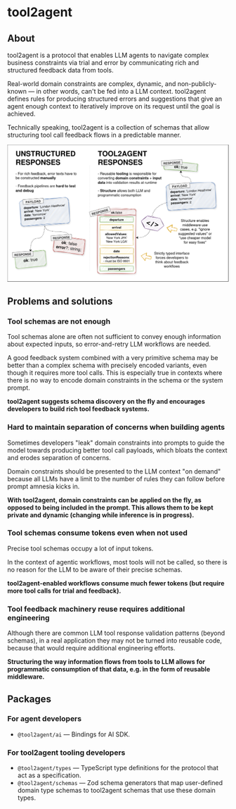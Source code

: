 # tool2agent

## About

tool2agent is a protocol that enables LLM agents to navigate complex business constraints via trial and error by communicating rich and structured feedback data from tools.

Real-world domain constraints are complex, dynamic, and non-publicly-known — in other words, can't be fed into a LLM context. tool2agent defines rules for producing structured errors and suggestions that give an agent enough context to iteratively improve on its request until the goal is achieved.

Technically speaking, tool2agent is a collection of schemas that allow structuring tool call feedback flows in a predictable manner.

![LLM](https://raw.githubusercontent.com/promptware/tool2agent/master/img/slide-1.png)

## Problems and solutions

### Tool schemas are not enough

Tool schemas alone are often not sufficient to convey enough information about expected inputs, so error-and-retry LLM workflows are needed.

A good feedback system combined with a very primitive schema may be better than a complex schema with precisely encoded variants, even though it requires more tool calls. This is especially true in contexts where there is no way to encode domain constraints in the schema or the system prompt.

**tool2agent suggests schema discovery on the fly and encourages developers to build rich tool feedback systems.**

### Hard to maintain separation of concerns when building agents

Sometimes developers "leak" domain constraints into prompts to guide the model towards producing better tool call payloads, which bloats the context and erodes separation of concerns.

Domain constraints should be presented to the LLM context "on demand" because all LLMs have a limit to the number of rules they can follow before prompt amnesia kicks in.

**With tool2agent, domain constraints can be applied on the fly, as opposed to being included in the prompt. This allows them to be kept private and dynamic (changing while inference is in progress).**

### Tool schemas consume tokens even when not used

Precise tool schemas occupy a lot of input tokens.

In the context of agentic workflows, most tools will not be called, so there is no reason for the LLM to be aware of their precise schemas.

**tool2agent-enabled workflows consume much fewer tokens (but require more tool calls for trial and feedback).**

### Tool feedback machinery reuse requires additional engineering

Although there are common LLM tool response validation patterns (beyond schemas), in a real application they may not be turned into reusable code, because that would require additional engineering efforts.

**Structuring the way information flows from tools to LLM allows for programmatic consumption of that data, e.g. in the form of reusable middleware.**

## Packages

### For agent developers

- `@tool2agent/ai` — Bindings for AI SDK.

### For tool2agent tooling developers

- `@tool2agent/types` — TypeScript type definitions for the protocol that act as a specification.
- `@tool2agent/schemas` — Zod schema generators that map user-defined domain type schemas to tool2agent schemas that use these domain types.
